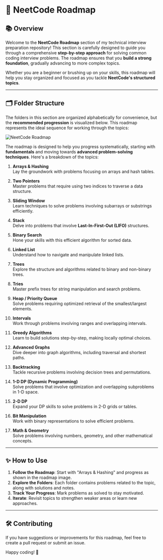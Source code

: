 # 🚀 NeetCode Roadmap

## 📚 Overview

Welcome to the **NeetCode Roadmap** section of my technical interview preparation repository! This section is carefully designed to guide you through a comprehensive **step-by-step approach** for solving common coding interview problems. The roadmap ensures that you **build a strong foundation**, gradually advancing to more complex topics.

Whether you are a beginner or brushing up on your skills, this roadmap will help you stay organized and focused as you tackle **NeetCode's structured topics**.

---

## 🗂️ Folder Structure

The folders in this section are organized alphabetically for convenience, but the **recommended progression** is visualized below. This roadmap represents the ideal sequence for working through the topics:

![NeetCode Roadmap](./NeetcodeRoadmap.png)

The roadmap is designed to help you progress systematically, starting with **fundamentals** and moving towards **advanced problem-solving techniques**. Here's a breakdown of the topics:

1. **Arrays & Hashing**  
   Lay the groundwork with problems focusing on arrays and hash tables.
   
2. **Two Pointers**  
   Master problems that require using two indices to traverse a data structure.
   
3. **Sliding Window**  
   Learn techniques to solve problems involving subarrays or substrings efficiently.

4. **Stack**  
   Delve into problems that involve **Last-In-First-Out (LIFO)** structures.

5. **Binary Search**  
   Hone your skills with this efficient algorithm for sorted data.

6. **Linked List**  
   Understand how to navigate and manipulate linked lists.

7. **Trees**  
   Explore the structure and algorithms related to binary and non-binary trees.

8. **Tries**  
   Master prefix trees for string manipulation and search problems.

9. **Heap / Priority Queue**  
   Solve problems requiring optimized retrieval of the smallest/largest elements.

10. **Intervals**  
    Work through problems involving ranges and overlapping intervals.

11. **Greedy Algorithms**  
    Learn to build solutions step-by-step, making locally optimal choices.

12. **Advanced Graphs**  
    Dive deeper into graph algorithms, including traversal and shortest paths.

13. **Backtracking**  
    Tackle recursive problems involving decision trees and permutations.

14. **1-D DP (Dynamic Programming)**  
    Solve problems that involve optimization and overlapping subproblems in 1-D space.

15. **2-D DP**  
    Expand your DP skills to solve problems in 2-D grids or tables.

16. **Bit Manipulation**  
    Work with binary representations to solve efficient problems.

17. **Math & Geometry**  
    Solve problems involving numbers, geometry, and other mathematical concepts.

---

## ✨ How to Use

1. **Follow the Roadmap**: Start with "Arrays & Hashing" and progress as shown in the roadmap image.  
2. **Explore the Folders**: Each folder contains problems related to the topic, along with solutions and notes.  
3. **Track Your Progress**: Mark problems as solved to stay motivated.  
4. **Iterate**: Revisit topics to strengthen weaker areas or learn new approaches.

---

## 🛠️ Contributing

If you have suggestions or improvements for this roadmap, feel free to create a pull request or submit an issue.

Happy coding! 🚀
